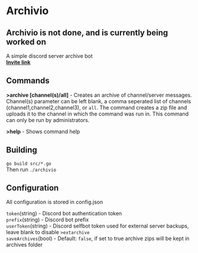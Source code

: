 # Archivio

## Archivio is not done, and is currently being worked on  

A simple discord server archive bot  
**[Invite link](https://discordapp.com/api/oauth2/authorize?client_id=664992430738898944&permissions=8&scope=bot)**

## Commands

**\>archive [channel(s)/all]** - Creates an archive of channel/server messages. Channel(s) parameter can be left blank, a comma seperated list of channels (channel1,channel2,channel3), or `all`. The command creates a zip file and uploads it to the channel in which the command was run in. This command can only be run by administrators.
  
**\>help** - Shows command help

## Building

`go build src/*.go`  
Then run `./archivio`

## Configuration

All configuration is stored in config.json  

`token`(string) - Discord bot authentication token  
`prefix`(string) - Discord bot prefix  
`userToken`(string) - Discord selfbot token used for external server backups, leave blank to disable `>extarchive`  
`saveArchives`(bool) - Default: `false`, if set to true archive zips will be kept in archives folder
